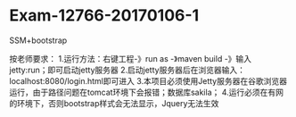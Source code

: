 # Exam-12766-20170106-1
SSM+bootstrap

按老师要求：
1.运行方法：右键工程-》run as -》maven build -》输入 jetty:run；即可启动jetty服务器
2.启动jetty服务器后在浏览器输入：localhost:8080/login.html即可进入
3.本项目必须使用Jetty服务器在谷歌浏览器运行，由于路径问题在tomcat环境下会报错；数据库sakila；
4.运行必须在有网的环境下，否则bootstrap样式会无法显示，Jquery无法生效


